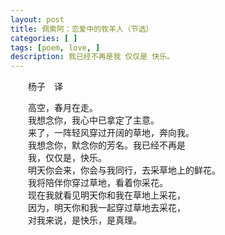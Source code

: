 ```yaml
---
layout: post
title: 佩索阿：恋爱中的牧羊人（节选） 
categories: [ ]
tags: [poem, love, ]
description: 我已经不再是我 仅仅是 快乐。
---
```


　　杨子　译  

　　高空，春月在走。   
　　我想念你，我心中已拿定了主意。    
　　来了，一阵轻风穿过开阔的草地，奔向我。  
　　我想念你，默念你的芳名。我已经不再是  
　　我，仅仅是，快乐。  
　　明天你会来，你会与我同行，去采草地上的鲜花。  
　　我将陪伴你穿过草地，看着你采花。  
　　现在我就看见明天你和我在草地上采花，  
　　因为，明天你和我一起穿过草地去采花，  
　　对我来说，是快乐，是真理。  
 

